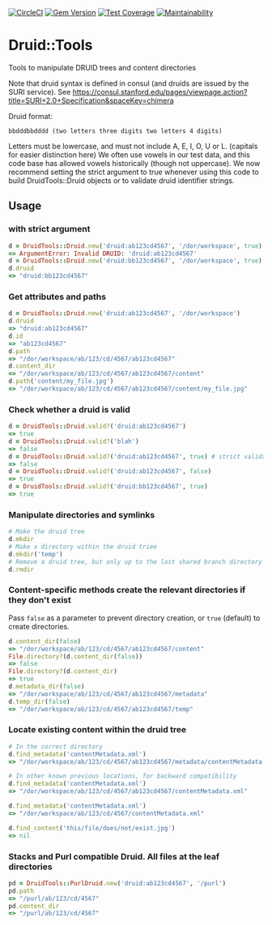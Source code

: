 [![CircleCI](https://circleci.com/gh/sul-dlss/druid-tools/tree/main.svg?style=svg)](https://circleci.com/gh/sul-dlss/druid-tools/tree/main)
[![Gem Version](https://badge.fury.io/rb/druid-tools.svg)](https://badge.fury.io/rb/druid-tools)
[![Test Coverage](https://api.codeclimate.com/v1/badges/a21a8f4d0abae265638e/test_coverage)](https://codeclimate.com/github/sul-dlss/druid-tools/test_coverage)
[![Maintainability](https://api.codeclimate.com/v1/badges/a21a8f4d0abae265638e/maintainability)](https://codeclimate.com/github/sul-dlss/druid-tools/maintainability)

# Druid::Tools

Tools to manipulate DRUID trees and content directories

Note that druid syntax is defined in consul (and druids are issued by the SURI service).  See https://consul.stanford.edu/pages/viewpage.action?title=SURI+2.0+Specification&spaceKey=chimera

Druid format:

    bbdddbbdddd (two letters three digits two letters 4 digits)

Letters must be lowercase, and must not include A, E, I, O, U or L.  (capitals for easier distinction here)
We often use vowels in our test data, and this code base has allowed vowels historically (though not
uppercase).  We now recommend setting the strict argument to true whenever using this code to build
DruidTools::Druid objects or to validate druid identifier strings.

## Usage

### with strict argument

```ruby
d = DruidTools::Druid.new('druid:ab123cd4567', '/dor/workspace', true) # no aeioul
=> ArgumentError: Invalid DRUID: 'druid:ab123cd4567'
d = DruidTools::Druid.new('druid:bb123cd4567', '/dor/workspace', true)
d.druid
=> "druid:bb123cd4567"
```

### Get attributes and paths

```ruby
d = DruidTools::Druid.new('druid:ab123cd4567', '/dor/workspace')
d.druid
=> "druid:ab123cd4567"
d.id
=> "ab123cd4567"
d.path
=> "/dor/workspace/ab/123/cd/4567/ab123cd4567"
d.content_dir
=> "/dor/workspace/ab/123/cd/4567/ab123cd4567/content"
d.path('content/my_file.jpg')
=> "/dor/workspace/ab/123/cd/4567/ab123cd4567/content/my_file.jpg"
```

### Check whether a druid is valid

```ruby
d = DruidTools::Druid.valid?('druid:ab123cd4567')
=> true
d = DruidTools::Druid.valid?('blah')
=> false
d = DruidTools::Druid.valid?('druid:ab123cd4567', true) # strict validation: no aeioul
=> false
d = DruidTools::Druid.valid?('druid:ab123cd4567', false)
=> true
d = DruidTools::Druid.valid?('druid:bb123cd4567', true)
=> true

```

### Manipulate directories and symlinks

```ruby
# Make the druid tree
d.mkdir
# Make a directory within the druid triee
d.mkdir('temp')
# Remove a druid tree, but only up to the last shared branch directory
d.rmdir
```

### Content-specific methods create the relevant directories if they don't exist

Pass `false` as a parameter to prevent directory creation, or `true` (default) to create directories.

```ruby
d.content_dir(false)
=> "/dor/workspace/ab/123/cd/4567/ab123cd4567/content"
File.directory?(d.content_dir(false))
=> false
File.directory?(d.content_dir)
=> true
d.metadata_dir(false)
=> "/dor/workspace/ab/123/cd/4567/ab123cd4567/metadata"
d.temp_dir(false)
=> "/dor/workspace/ab/123/cd/4567/ab123cd4567/temp"
```

### Locate existing content within the druid tree

```ruby
# In the correct directory
d.find_metadata('contentMetadata.xml')
=> "/dor/workspace/ab/123/cd/4567/ab123cd4567/metadata/contentMetadata.xml"

# In other known previous locations, for backward compatibility
d.find_metadata('contentMetadata.xml')
=> "/dor/workspace/ab/123/cd/4567/ab123cd4567/contentMetadata.xml"

d.find_metadata('contentMetadata.xml')
=> "/dor/workspace/ab/123/cd/4567/contentMetadata.xml"

d.find_content('this/file/does/not/exist.jpg')
=> nil
```

### Stacks and Purl compatible Druid.  All files at the leaf directories

```ruby
pd = DruidTools::PurlDruid.new('druid:ab123cd4567', '/purl')
pd.path
=> "/purl/ab/123/cd/4567"
pd.content_dir
=> "/purl/ab/123/cd/4567"
```
